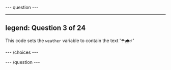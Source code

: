 --- question ---

---
legend: Question 3 of 24
---

This code sets the `weather` variable to contain the text '☂🌧⚡'

--- /choices ---

--- /question ---
